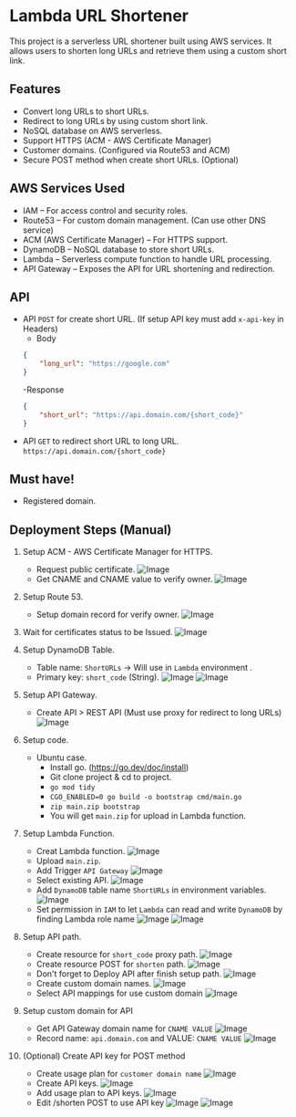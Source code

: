 # Lambda URL Shortener
This project is a serverless URL shortener built using AWS services. It allows users to shorten long URLs and retrieve them using a custom short link.

## Features
- Convert long URLs to short URLs.
- Redirect to long URLs by using custom short link.
- NoSQL database on AWS serverless.
- Support HTTPS (ACM - AWS Certificate Manager)
- Customer domains. (Configured via Route53 and ACM)
- Secure POST method when create short URLs. (Optional)

## AWS Services Used
- IAM – For access control and security roles.
- Route53 – For custom domain management. (Can use other DNS service)
- ACM (AWS Certificate Manager) – For HTTPS support.
- DynamoDB – NoSQL database to store short URLs.
- Lambda – Serverless compute function to handle URL processing.
- API Gateway – Exposes the API for URL shortening and redirection.

## API
- API `POST` for create short URL. (If setup API key must add `x-api-key` in Headers)
    - Body
    ```JSON
    {
        "long_url": "https://google.com"
    }
    ```
    -Response
    ```JSON
    {
        "short_url": "https://api.domain.com/{short_code}"
    }
    ```
- API `GET` to redirect short URL to long URL. `https://api.domain.com/{short_code}`

## Must have!
- Registered domain.

## Deployment Steps (Manual)
1. Setup ACM - AWS Certificate Manager for HTTPS.
    - Request public certificate.
    ![Image](https://github.com/user-attachments/assets/6ef61117-7406-4573-bb6a-1a9008b8ccab)
    - Get CNAME and CNAME value to verify owner.
    ![Image](https://github.com/user-attachments/assets/3981cb7e-37cb-4303-8b60-31002c6739a3)

2. Setup Route 53.
    - Setup domain record for verify owner.
    ![Image](https://github.com/user-attachments/assets/e6828346-a49d-4ccb-b4ed-a36f86ad6f29)

3. Wait for certificates status to be Issued.
![Image](https://github.com/user-attachments/assets/fd68004e-dcd7-4918-95f4-76fbe5fa0f8b)

4. Setup DynamoDB Table.
    - Table name: `ShortURLs` &rarr; Will use in `Lambda` environment .
    - Primary key: `short_code` (String).
![Image](https://github.com/user-attachments/assets/803fe171-2eac-4651-9d01-5d67948bb005)
![Image](https://github.com/user-attachments/assets/b4a74187-9096-4997-9107-d4ce3424d1bc)

5. Setup API Gateway.
    - Create API > REST API (Must use proxy for redirect to long URLs)
    ![Image](https://github.com/user-attachments/assets/150c0a2d-8192-460e-b0e5-8a90c5a98b28)

6. Setup code.
    - Ubuntu case.
        - Install go. (https://go.dev/doc/install)
        - Git clone project & cd to project.
        - `go mod tidy`
        - `CGO_ENABLED=0 go build -o bootstrap cmd/main.go`
        - `zip main.zip bootstrap`
        - You will get `main.zip` for upload in Lambda function.

7. Setup Lambda Function.
    - Creat Lambda function.
    ![Image](https://github.com/user-attachments/assets/2a7ee734-c9d1-4b0c-86b5-b3e2c262587a)
    - Upload `main.zip`.
    - Add Trigger `API Gateway`
    ![Image](https://github.com/user-attachments/assets/43224c7f-9f26-49ea-bbdd-469bb4b502de)
    - Select existing API.
    ![Image](https://github.com/user-attachments/assets/c07c5249-64c2-49a7-bcf8-02d1d7168de2)
    - Add `DynamoDB` table name `ShortURLs` in environment variables.
    ![Image](https://github.com/user-attachments/assets/2a2ef005-87ba-46eb-9c96-4bbe3b1c96aa)
    - Set permission in `IAM` to let `Lambda` can read and write `DynamoDB` by finding Lambda role name
    ![Image](https://github.com/user-attachments/assets/75ad401e-58f9-4c93-8279-f4ee493f47a3)
    ![Image](https://github.com/user-attachments/assets/cda17624-bb11-46ec-bb45-fd16c274a5fb)

8. Setup API path.
    - Create resource for `short_code` proxy path.
    ![Image](https://github.com/user-attachments/assets/ae76acef-7474-47fb-94d3-82413b22c696)
    - Create resource POST for `shorten` path.
    ![Image](https://github.com/user-attachments/assets/1d6d4c44-8dd4-484e-8af2-ecaf8ffc6c94)
    - Don't forget to Deploy API after finish setup path.
    ![Image](https://github.com/user-attachments/assets/4fdf6985-9900-4b54-93f3-9e11ce6562b1)
    - Create custom domain names.
    ![Image](https://github.com/user-attachments/assets/a13f4e73-4fe6-423c-bbca-6aab8228a855)
    - Select API mappings for use custom domain
    ![Image](https://github.com/user-attachments/assets/2e3ccf6a-56d0-4c8e-97b1-93658bbdf62e)

9. Setup custom domain for API
    - Get API Gateway domain name for `CNAME VALUE`
    ![Image](https://github.com/user-attachments/assets/3e395693-593f-4eed-b7b1-4fb6fce740e2)
    - Record name: `api.domain.com` and VALUE: `CNAME VALUE`
    ![Image](https://github.com/user-attachments/assets/e6828346-a49d-4ccb-b4ed-a36f86ad6f29)

10. (Optional) Create API key for POST method
    - Create usage plan for `customer domain name`
    ![Image](https://github.com/user-attachments/assets/b3a87bce-f17c-47ae-baff-ef7695625208)
    - Create API keys.
    ![Image](https://github.com/user-attachments/assets/fc1e91f6-08e9-45bf-811a-cf72d1a0b1bd)
    - Add usage plan to API keys.
    ![Image](https://github.com/user-attachments/assets/9f519209-bef8-4fb2-abcb-afa7e62ebd28)
    - Edit /shorten POST to use API key
    ![Image](https://github.com/user-attachments/assets/15274a9d-2a87-4bc7-9cce-3b95765adab3)
    ![Image](https://github.com/user-attachments/assets/2bf7832e-349b-4ea8-b137-01ed09deacb9)
